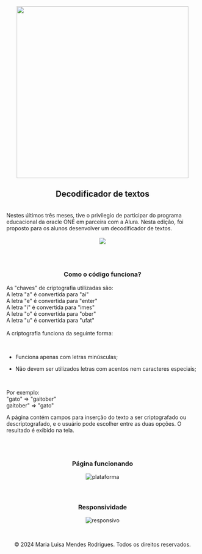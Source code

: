 <div align="center"><img src="https://private-user-images.githubusercontent.com/102841560/314704724-128ad7c8-ca60-4a8e-983e-07e85e655869.png?jwt=eyJhbGciOiJIUzI1NiIsInR5cCI6IkpXVCJ9.eyJpc3MiOiJnaXRodWIuY29tIiwiYXVkIjoicmF3LmdpdGh1YnVzZXJjb250ZW50LmNvbSIsImtleSI6ImtleTUiLCJleHAiOjE3MTA5NzcwNjgsIm5iZiI6MTcxMDk3Njc2OCwicGF0aCI6Ii8xMDI4NDE1NjAvMzE0NzA0NzI0LTEyOGFkN2M4LWNhNjAtNGE4ZS05ODNlLTA3ZTg1ZTY1NTg2OS5wbmc_WC1BbXotQWxnb3JpdGhtPUFXUzQtSE1BQy1TSEEyNTYmWC1BbXotQ3JlZGVudGlhbD1BS0lBVkNPRFlMU0E1M1BRSzRaQSUyRjIwMjQwMzIwJTJGdXMtZWFzdC0xJTJGczMlMkZhd3M0X3JlcXVlc3QmWC1BbXotRGF0ZT0yMDI0MDMyMFQyMzE5MjhaJlgtQW16LUV4cGlyZXM9MzAwJlgtQW16LVNpZ25hdHVyZT03M2Y1ZmQ3ZDQ1NTAyOWNlYjllNjllMDIxMTJmMmRmYTZjZmVjNzlkOTI1ZWM5YjhhMDg3MmVhYTQ5NTdiMGY2JlgtQW16LVNpZ25lZEhlYWRlcnM9aG9zdCZhY3Rvcl9pZD0wJmtleV9pZD0wJnJlcG9faWQ9MCJ9.ibDwLUHi1geKn5PLFzDOYVxJ3P5FE1Q05iQjvfQ0lWg" height="450px" /></div>

## <div align="center">Decodificador de textos</div>
<br>
<div>Nestes últimos três meses, tive o privilegio de participar do programa educacional da oracle ONE em parceira com a Alura. Nesta edição, foi proposto para os alunos desenvolver um decodificador de textos.</div>
<br>
<div align="center"><img src="https://private-user-images.githubusercontent.com/102841560/314764823-93c9a005-3dee-4328-bd29-1614f8be1dcd.png?jwt=eyJhbGciOiJIUzI1NiIsInR5cCI6IkpXVCJ9.eyJpc3MiOiJnaXRodWIuY29tIiwiYXVkIjoicmF3LmdpdGh1YnVzZXJjb250ZW50LmNvbSIsImtleSI6ImtleTUiLCJleHAiOjE3MTA5Nzc0NDcsIm5iZiI6MTcxMDk3NzE0NywicGF0aCI6Ii8xMDI4NDE1NjAvMzE0NzY0ODIzLTkzYzlhMDA1LTNkZWUtNDMyOC1iZDI5LTE2MTRmOGJlMWRjZC5wbmc_WC1BbXotQWxnb3JpdGhtPUFXUzQtSE1BQy1TSEEyNTYmWC1BbXotQ3JlZGVudGlhbD1BS0lBVkNPRFlMU0E1M1BRSzRaQSUyRjIwMjQwMzIwJTJGdXMtZWFzdC0xJTJGczMlMkZhd3M0X3JlcXVlc3QmWC1BbXotRGF0ZT0yMDI0MDMyMFQyMzI1NDdaJlgtQW16LUV4cGlyZXM9MzAwJlgtQW16LVNpZ25hdHVyZT1mZTliZGJhZWEzZDk2YWZmYzI3ZTI2NDJiMTNmYjY3YjFiZjlkMmZlZTE4NjBmYjIxMDhhMmEwNzk3ZDdmYjJiJlgtQW16LVNpZ25lZEhlYWRlcnM9aG9zdCZhY3Rvcl9pZD0wJmtleV9pZD0wJnJlcG9faWQ9MCJ9.-n3sBJXgBaHjp2PwB2XVxHK6buKVUJtVPBfS_Uc1ub4"/></div>

##
<br>

<h3 align="center">Como o código funciona?</h3>

As "chaves" de criptografia utilizadas são: <br>
A letra "a" é convertida para "ai"<br>
A letra "e" é convertida para "enter"<br>
A letra "i" é convertida para "imes"<br>
A letra "o" é convertida para "ober"<br>
A letra "u" é convertida para "ufat"<br>
<br>
A criptografia funciona da seguinte forma:

<br>
  
- Funciona apenas com letras minúsculas; 
    
- Não devem ser utilizados letras com acentos nem caracteres especiais;

<br>

Por exemplo:<br>
"gato" => "gaitober"<br>
gaitober" => "gato"<br>

A página contém campos para inserção do texto a ser criptografado ou descriptografado, e o usuário pode escolher entre as duas opções. O resultado é exibido na tela.
##
<br>
<h3 align="center">Página funcionando</h3>
<div align="center">
  
![plataforma](https://github.com/marialumendes/Alura_challenges_Oracle_one/assets/102841560/9c15a3ae-4837-45a4-89c1-56689a6299bc)
</div>
<br>

##

<h3 align="center">Responsividade</h3>
<div align="center">

![responsivo](https://github.com/marialumendes/Alura_challenges_Oracle_one/assets/102841560/de7174fe-2ef2-4cc2-9c4c-c625c84299f2)
</div>

##

<br>

<div align="center">
© 2024 Maria Luisa Mendes Rodrigues. Todos os direitos reservados.
</div>
